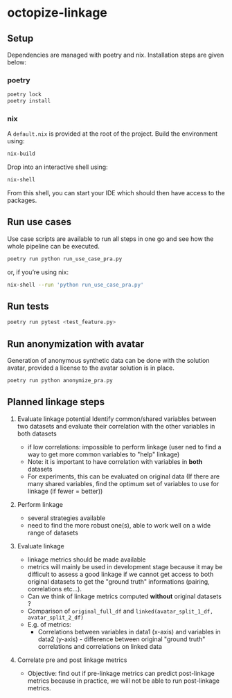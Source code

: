 # octopize-linkage

## Setup
Dependencies are managed with poetry and nix. Installation steps are given below:

### poetry

```bash
poetry lock
poetry install
```

### nix

A `default.nix` is provided at the root of the project. Build the environment using:

```bash
nix-build
```

Drop into an interactive shell using:

```bash
nix-shell
```

From this shell, you can start your IDE which should then have access to the packages.

## Run use cases

Use case scripts are available to run all steps in one go and see how the whole pipeline can be executed.

```bash
poetry run python run_use_case_pra.py
```

or, if you’re using nix:

```bash
nix-shell --run 'python run_use_case_pra.py'
```

## Run tests 

```bash
poetry run pytest <test_feature.py>
```

## Run anonymization with avatar

Generation of anonymous synthetic data can be done with the solution avatar, provided a license to the avatar solution is in place. 

```bash
poetry run python anonymize_pra.py
```


## Planned linkage steps

1. Evaluate linkage potential
Identify common/shared variables between two datasets and evaluate their correlation with the other variables in both datasets
    - if low correlations: impossible to perform linkage (user ned to find a way to get more common variables to "help" linkage)
    - Note: it is important to have correlation with variables in **both** datasets
    - For experiments, this can be evaluated on original data
(If there are many shared variables, find the optimum set of variables to use for linkage (if fewer = better))
    
2. Perform linkage
    - several strategies available
    - need to find the more robust one(s), able to work well on a wide range of datasets

3. Evaluate linkage
    - linkage metrics should be made available
    - metrics will mainly be used in development stage because it may be difficult to assess a good linkage if we cannot get access to both original datasets to get the "ground truth" informations (pairing, correlations etc...).
    - Can we think of linkage metrics computed **without** original datasets ?
    - Comparison of `original_full_df` and `linked(avatar_split_1_df, avatar_split_2_df)`
    - E.g. of metrics:
        - Correlations between variables in data1 (x-axis) and variables in data2 (y-axis) - difference between original "ground truth" correlations and correlations on linked data

4. Correlate pre and post linkage metrics
    - Objective: find out if pre-linkage metrics can predict post-linkage metrics because in practice, we will not be able to run post-linkage metrics.


